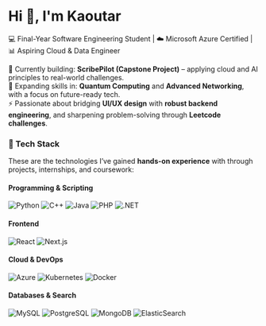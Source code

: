 # Hi 🦋, I'm Kaoutar

💻 Final-Year Software Engineering Student | ☁️ Microsoft Azure Certified | 📊 Aspiring Cloud & Data Engineer  

🔭 Currently building: **ScribePilot (Capstone Project)** – applying cloud and AI principles to real-world challenges.  
🌱 Expanding skills in: **Quantum Computing** and **Advanced Networking**, with a focus on future-ready tech.  
⚡ Passionate about bridging **UI/UX design** with **robust backend engineering**, and sharpening problem-solving through **Leetcode challenges**.  


### 🔧 Tech Stack

These are the technologies I’ve gained **hands-on experience** with through projects, internships, and coursework:

#### Programming & Scripting
![Python](https://img.shields.io/badge/-Python-3776AB?logo=python&logoColor=white)
![C++](https://img.shields.io/badge/-C++-00599C?logo=cplusplus&logoColor=white)
![Java](https://img.shields.io/badge/-Java-007396?logo=java&logoColor=white)
![PHP](https://img.shields.io/badge/-PHP-777BB4?logo=php&logoColor=white)
![.NET](https://img.shields.io/badge/-.NET-512BD4?logo=dotnet&logoColor=white)

#### Frontend
![React](https://img.shields.io/badge/-React-61DAFB?logo=react&logoColor=black)
![Next.js](https://img.shields.io/badge/-Next.js-000000?logo=nextdotjs&logoColor=white)

#### Cloud & DevOps
![Azure](https://img.shields.io/badge/-Azure-0078D4?logo=microsoftazure&logoColor=white)
![Kubernetes](https://img.shields.io/badge/-Kubernetes-326CE5?logo=kubernetes&logoColor=white)
![Docker](https://img.shields.io/badge/-Docker-2496ED?logo=docker&logoColor=white)

#### Databases & Search
![MySQL](https://img.shields.io/badge/-MySQL-4479A1?logo=mysql&logoColor=white)
![PostgreSQL](https://img.shields.io/badge/-PostgreSQL-336791?logo=postgresql&logoColor=white)
![MongoDB](https://img.shields.io/badge/-MongoDB-47A248?logo=mongodb&logoColor=white)
![ElasticSearch](https://img.shields.io/badge/-ElasticSearch-005571?logo=elasticsearch&logoColor=white)

